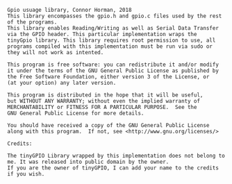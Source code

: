 
	Gpio usuage library, Connor Horman, 2018
	This library encompasses the gpio.h and gpio.c files used by the rest of the programs.
	This library enables Reading/Writing as well as Serial Data Transfer via the GPIO header. This particular implementation wraps the
	tinyGpio library. This library requires root permission to use, all programs compiled with this implementation must be run via sudo or they will not work as intented.
	
	This program is free software: you can redistribute it and/or modify
    it under the terms of the GNU General Public License as published by
    the Free Software Foundation, either version 3 of the License, or
    (at your option) any later version.

    This program is distributed in the hope that it will be useful,
    but WITHOUT ANY WARRANTY; without even the implied warranty of
    MERCHANTABILITY or FITNESS FOR A PARTICULAR PURPOSE.  See the
    GNU General Public License for more details.

    You should have received a copy of the GNU General Public License
    along with this program.  If not, see <http://www.gnu.org/licenses/>
	
    Credits:
    
    The tinyGPIO Library wrapped by this implementation does not belong to me. It was released into public domain by the owner.
    If you are the owner of tinyGPIO, I can add your name to the credits if you wish.
